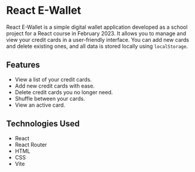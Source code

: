 # React E-Wallet

React E-Wallet is a simple digital wallet application developed as a school project for a React course in February 2023. It allows you to manage and view your credit cards in a user-friendly interface. You can add new cards and delete existing ones, and all data is stored locally using `localStorage`.

## Features

- View a list of your credit cards.
- Add new credit cards with ease.
- Delete credit cards you no longer need.
- Shuffle between your cards.
- View an active card.

## Technologies Used

- React
- React Router
- HTML
- CSS
- Vite